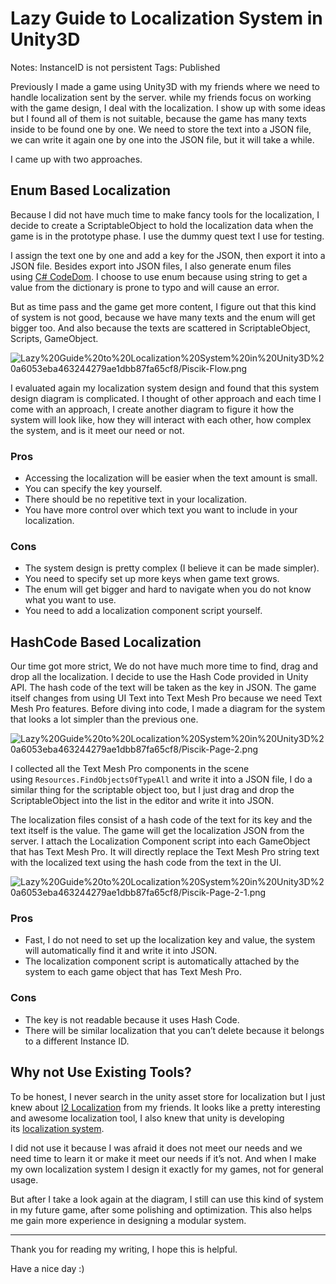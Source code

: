# Lazy Guide to Localization System in Unity3D

Notes: InstanceID is not persistent
Tags: Published

Previously I made a game using Unity3D with my friends where we need to handle localization sent by the server. while my friends focus on working with the game design, I deal with the localization. I show up with some ideas but I found all of them is not suitable, because the game has many texts inside to be found one by one. We need to store the text into a JSON file, we can write it again one by one into the JSON file, but it will take a while.

I came up with two approaches.

## Enum Based Localization

Because I did not have much time to make fancy tools for the localization, I decide to create a ScriptableObject to hold the localization data when the game is in the prototype phase. I use the dummy quest text I use for testing.

I assign the text one by one and add a key for the JSON, then export it into a JSON file. Besides export into JSON files, I also generate enum files using [C# CodeDom](https://docs.microsoft.com/en-us/dotnet/framework/reflection-and-codedom/using-the-codedom). I choose to use enum because using string to get a value from the dictionary is prone to typo and will cause an error.

But as time pass and the game get more content, I figure out that this kind of system is not good, because we have many texts and the enum will get bigger too. And also because the texts are scattered in ScriptableObject, Scripts, GameObject.

![Lazy%20Guide%20to%20Localization%20System%20in%20Unity3D%20a6053eba463244279ae1dbb87fa65cf8/Piscik-Flow.png](Lazy%20Guide%20to%20Localization%20System%20in%20Unity3D%20a6053eba463244279ae1dbb87fa65cf8/Piscik-Flow.png)

I evaluated again my localization system design and found that this system design diagram is complicated. I thought of other approach and each time I come with an approach, I create another diagram to figure it how the system will look like, how they will interact with each other, how complex the system, and is it meet our need or not. 

### Pros

- Accessing the localization will be easier when the text amount is small.
- You can specify the key yourself.
- There should be no repetitive text in your localization.
- You have more control over which text you want to include in your localization.

### Cons

- The system design is pretty complex (I believe it can be made simpler).
- You need to specify set up more keys when game text grows.
- The enum will get bigger and hard to navigate when you do not know what you want to use.
- You need to add a localization component script yourself.

## ****HashCode Based Localization****

Our time got more strict, We do not have much more time to find, drag and drop all the localization. I decide to use the Hash Code provided in Unity API. The hash code of the text will be taken as the key in JSON. The game itself changes from using UI Text into Text Mesh Pro because we need Text Mesh Pro features. Before diving into code, I made a diagram for the system that looks a lot simpler than the previous one.

![Lazy%20Guide%20to%20Localization%20System%20in%20Unity3D%20a6053eba463244279ae1dbb87fa65cf8/Piscik-Page-2.png](Lazy%20Guide%20to%20Localization%20System%20in%20Unity3D%20a6053eba463244279ae1dbb87fa65cf8/Piscik-Page-2.png)

I collected all the Text Mesh Pro components in the scene using `Resources.FindObjectsOfTypeAll`
and write it into a JSON file, I do a similar thing for the scriptable object too, but I just drag and drop the ScriptableObject into the list in the editor and write it into JSON. 

The localization files consist of a hash code of the text for its key and the text itself is the value. The game will get the localization JSON from the server. I attach the Localization Component script into each GameObject that has Text Mesh Pro. It will directly replace the Text Mesh Pro string text with the localized text using the hash code from the text in the UI.

![Lazy%20Guide%20to%20Localization%20System%20in%20Unity3D%20a6053eba463244279ae1dbb87fa65cf8/Piscik-Page-2-1.png](Lazy%20Guide%20to%20Localization%20System%20in%20Unity3D%20a6053eba463244279ae1dbb87fa65cf8/Piscik-Page-2-1.png)

### Pros

- Fast, I do not need to set up the localization key and value, the system will automatically find it and write it into JSON.
- The localization component script is automatically attached by the system to each game object that has Text Mesh Pro.

### Cons

- The key is not readable because it uses Hash Code.
- There will be similar localization that you can’t delete because it belongs to a different Instance ID.

## Why not Use Existing Tools?

To be honest, I never search in the unity asset store for localization but I just knew about [I2 Localization](https://assetstore.unity.com/packages/tools/localization/i2-localization-14884) from my friends. It looks like a pretty interesting and awesome localization tool, I also knew that unity is developing its [localization system](https://docs.unity3d.com/Packages/com.unity.localization@0.5/manual/QuickStartGuide.html).

I did not use it because I was afraid it does not meet our needs and we need time to learn it or make it meet our needs if it’s not. And when I make my own localization system I design it exactly for my games, not for general usage.

But after I take a look again at the diagram, I still can use this kind of system in my future game, after some polishing and optimization. This also helps me gain more experience in designing a modular system.

---

Thank you for reading my writing, I hope this is helpful.

Have a nice day :)